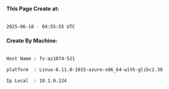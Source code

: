 
   
#### This Page Create at:

```bash

2025-06-10 - 04:55:55 UTC

```

#### Create By Machine:

```bash

Host Name : fv-az1074-521

platform  : Linux-6.11.0-1015-azure-x86_64-with-glibc2.39

Ip Local  : 10.1.0.124

```


